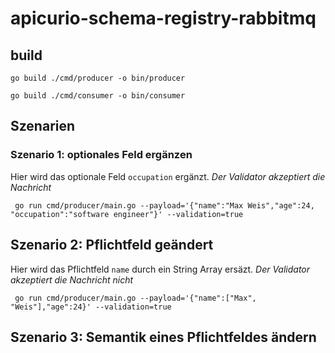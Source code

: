 # apicurio-schema-registry-rabbitmq

## build

```shell
go build ./cmd/producer -o bin/producer 
```

```shell
go build ./cmd/consumer -o bin/consumer 
```

## Szenarien

### Szenario 1: optionales Feld ergänzen

Hier wird das optionale Feld `occupation` ergänzt. *Der Validator akzeptiert die Nachricht*

```shell
 go run cmd/producer/main.go --payload='{"name":"Max Weis","age":24, "occupation":"software engineer"}' --validation=true
```

## Szenario 2: Pflichtfeld geändert

Hier wird das Pflichtfeld `name` durch ein String Array ersäzt. *Der Validator akzeptiert die Nachricht nicht*

```shell
 go run cmd/producer/main.go --payload='{"name":["Max", "Weis"],"age":24}' --validation=true
```

## Szenario 3: Semantik eines Pflichtfeldes ändern
